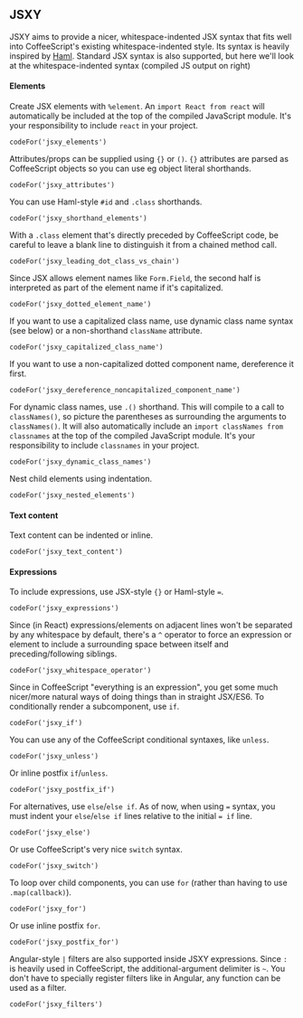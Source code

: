 ## JSXY

JSXY aims to provide a nicer, whitespace-indented JSX syntax that fits well into
CoffeeScript's existing whitespace-indented style.
Its syntax is heavily inspired by [Haml](http://haml.info).
Standard JSX syntax is also supported,
but here we'll look at the whitespace-indented syntax
(compiled JS output on right)
#### Elements
Create JSX elements with `%element`.
An `import React from react` will automatically be included
at the top of the compiled JavaScript module.
It's your responsibility to include `react` in your project.

```
codeFor('jsxy_elements')
```

Attributes/props can be supplied using `{}` or `()`.
`{}` attributes are parsed as CoffeeScript objects
so you can use eg object literal shorthands.

```
codeFor('jsxy_attributes')
```

You can use Haml-style `#id` and `.class` shorthands.

```
codeFor('jsxy_shorthand_elements')
```

With a `.class` element that's directly preceded by CoffeeScript code,
be careful to leave a blank line to distinguish it from a chained method call.

```
codeFor('jsxy_leading_dot_class_vs_chain')
```

Since JSX allows element names like `Form.Field`, the second half is
interpreted as part of the element name if it's capitalized.

```
codeFor('jsxy_dotted_element_name')
```

If you want to use a capitalized class name, use dynamic class name
syntax (see below) or a non-shorthand `className` attribute.

```
codeFor('jsxy_capitalized_class_name')
```

If you want to use a non-capitalized dotted component name,
dereference it first.

```
codeFor('jsxy_dereference_noncapitalized_component_name')
```

For dynamic class names, use `.()` shorthand.
This will compile to a call to `classNames()`,
so picture the parentheses as surrounding the arguments to `classNames()`.
It will also automatically include an `import classNames from classnames`
at the top of the compiled JavaScript module.
It's your responsibility to include `classnames` in your project.

```
codeFor('jsxy_dynamic_class_names')
```

Nest child elements using indentation.

```
codeFor('jsxy_nested_elements')
```

#### Text content
Text content can be indented or inline.

```
codeFor('jsxy_text_content')
```

#### Expressions
To include expressions, use JSX-style `{}` or Haml-style `=`.

```
codeFor('jsxy_expressions')
```

Since (in React) expressions/elements on adjacent lines won't be
separated by any whitespace by default, there's a `^` operator to 
force an expression or element to include a surrounding space between
itself and preceding/following siblings.

```
codeFor('jsxy_whitespace_operator')
```

Since in CoffeeScript "everything is an expression", you get some
much nicer/more natural ways of doing things than in straight JSX/ES6.
To conditionally render a subcomponent, use `if`.

```
codeFor('jsxy_if')
```

You can use any of the CoffeeScript conditional syntaxes, like `unless`.

```
codeFor('jsxy_unless')
```

Or inline postfix `if`/`unless`.

```
codeFor('jsxy_postfix_if')
```

For alternatives, use `else`/`else if`.
As of now, when using `=` syntax, you must
indent your `else`/`else if` lines relative to the initial `= if` line.

```
codeFor('jsxy_else')
```

Or use CoffeeScript's very nice `switch` syntax.

```
codeFor('jsxy_switch')
```

To loop over child components, you can use `for` (rather than having to use `.map(callback)`).

```
codeFor('jsxy_for')
```

Or use inline postfix `for`.

```
codeFor('jsxy_postfix_for')
```

Angular-style `|` filters are also supported inside JSXY expressions.
Since `:` is heavily used in CoffeeScript, the additional-argument delimiter is `~`.
You don't have to specially register filters like in Angular, any function can be used
as a filter.

```
codeFor('jsxy_filters')
```
